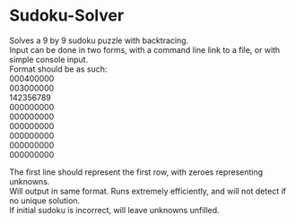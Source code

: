 # Sudoku-Solver
Solves a 9 by 9 sudoku puzzle with backtracing.<br>
Input can be done in two forms, with a command line link to a file, or with simple console input.<br>
Format should be as such:<br>
000400000<br>
003000000<br>
142356789<br>
000000000<br>
000000000<br>
000000000<br>
000000000<br>
000000000<br>
000000000<br>

The first line should represent the first row, with zeroes representing unknowns.<br>
Will output in same format. Runs extremely efficiently, and will not detect if no unique solution. <br>
If initial sudoku is incorrect, will leave unknowns unfilled.<br>
